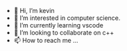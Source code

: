 - 👋 Hi, I’m kevin
- 👀 I’m interested in computer science.
- 🌱 I’m currently learning vscode
- 💞️ I’m looking to collaborate on c++
- 📫 How to reach me ...

<!---
owenwenyn/owenwenyn is a ✨ special ✨ repository because its `README.md` (this file) appears on your GitHub profile.
You can click the Preview link to take a look at your changes.
--->
